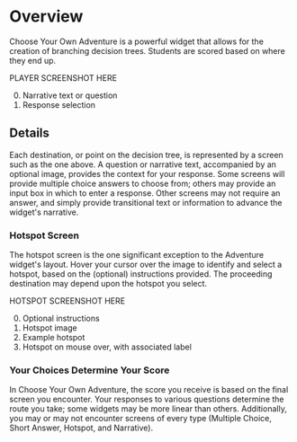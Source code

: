 # Overview #

Choose Your Own Adventure is a powerful widget that allows for the creation of branching decision trees. Students are scored based on where they end up.

PLAYER SCREENSHOT HERE

0. Narrative text or question
0. Response selection

## Details ##

Each destination, or point on the decision tree, is represented by a screen such as the one above. A question or narrative text, accompanied by an optional image, provides the context for your response. Some screens will provide multiple choice answers to choose from; others may provide an input box in which to enter a response. Other screens may not require an answer, and simply provide transitional text or information to advance the widget's narrative.

### Hotspot Screen ###

The hotspot screen is the one significant exception to the Adventure widget's layout. Hover your cursor over the image to identify and select a hotspot, based on the (optional) instructions provided. The proceeding destination may depend upon the hotspot you select.

HOTSPOT SCREENSHOT HERE

0. Optional instructions
0. Hotspot image
0. Example hotspot
0. Hotspot on mouse over, with associated label

### Your Choices Determine Your Score ###

In Choose Your Own Adventure, the score you receive is based on the final screen you encounter. Your responses to various questions determine the route you take; some widgets may be more linear than others. Additionally, you may or may not encounter screens of every type (Multiple Choice, Short Answer, Hotspot, and Narrative).